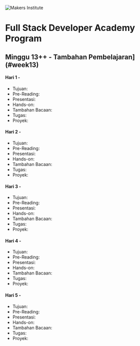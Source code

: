 ![Makers Institute](https://makersinstitute.id/static/images/logo-b.png)

# Full Stack Developer Academy Program


## <a name="week0"></a>Minggu 13++ - Tambahan Pembelajaran](#week13)

#### <a name="day02"></a>Hari 1 - 
* Tujuan:
* Pre-Reading:
* Presentasi:
* Hands-on:
* Tambahan Bacaan:
* Tugas:
* Proyek:

#### <a name="day02"></a>Hari 2 - 
* Tujuan:
* Pre-Reading:
* Presentasi:
* Hands-on:
* Tambahan Bacaan:
* Tugas:
* Proyek:

#### <a name="day02"></a>Hari 3 - 
* Tujuan:
* Pre-Reading:
* Presentasi:
* Hands-on:
* Tambahan Bacaan:
* Tugas:
* Proyek:

#### <a name="day02"></a>Hari 4 - 
* Tujuan:
* Pre-Reading:
* Presentasi:
* Hands-on:
* Tambahan Bacaan:
* Tugas:
* Proyek:

#### <a name="day02"></a>Hari 5 - 
* Tujuan:
* Pre-Reading:
* Presentasi:
* Hands-on:
* Tambahan Bacaan:
* Tugas:
* Proyek: